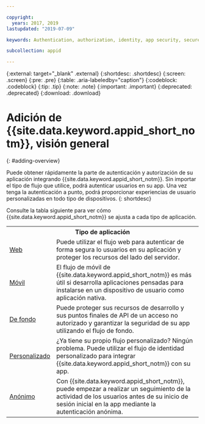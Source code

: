 ```yaml
---

copyright:
  years: 2017, 2019
lastupdated: "2019-07-09"

keywords: Authentication, authorization, identity, app security, secure, application identity, app to app, access token

subcollection: appid

---
```


{:external: target="_blank" .external}
{:shortdesc: .shortdesc}
{:screen: .screen}
{:pre: .pre}
{:table: .aria-labeledby="caption"}
{:codeblock: .codeblock}
{:tip: .tip}
{:note: .note}
{:important: .important}
{:deprecated: .deprecated}
{:download: .download}


# Adición de {{site.data.keyword.appid_short_notm}}, visión general
{: #adding-overview}


Puede obtener rápidamente la parte de autenticación y autorización de su aplicación integrando {{site.data.keyword.appid_short_notm}}. Sin importar el tipo de flujo que utilice, podrá autenticar usuarios en su app. Una vez tenga la autenticación a punto, podrá proporcionar experiencias de usuario personalizadas en todo tipo de dispositivos.
{: shortdesc}


Consulte la tabla siguiente para ver cómo {{site.data.keyword.appid_short_notm}} se ajusta a cada tipo de aplicación.

<table>
    <tr>
        <th colspan=2>Tipo de aplicación</th>
    </tr>
    <tr>
        <td><a href="/docs/services/appid?topic=appid-web-apps#web-apps" target="_blank">Web </a></td>
        <td>Puede utilizar el flujo web para autenticar de forma segura lo usuarios en su aplicación y proteger los recursos del lado del servidor.</td>
    </tr>
    <tr>
        <td><a href="/docs/services/appid?topic=appid-mobile-apps#mobile-apps" target="_blank">Móvil </a></td>
        <td>El flujo de móvil de {{site.data.keyword.appid_short_notm}} es más útil si desarrolla aplicaciones pensadas para instalarse en un dispositivo de usuario como aplicación nativa.</td>
    </tr>
    <tr>
        <td><a href="/docs/services/appid?topic=appid-backend#backend" target="_blank">De fondo </a></td>
        <td>Puede proteger sus recursos de desarrollo y sus puntos finales de API de un acceso no autorizado y garantizar la seguridad de su app utilizando el flujo de fondo.</td>
    </tr>
    <tr>
        <td><a href="/docs/services/appid?topic=appid-custom-auth#custom-auth" target="_blank">Personalizado</a></td>
        <td>¿Ya tiene su propio flujo personalizado? Ningún problema. Puede utilizar el flujo de identidad personalizado para integrar {{site.data.keyword.appid_short_notm}} con su app.</td>
    </tr>
    <tr>
        <td><a href="/docs/services/appid?topic=appid-anonymous#anonymous" target="_blank">Anónimo</a></td>
        <td>Con {{site.data.keyword.appid_short_notm}}, puede empezar a realizar un seguimiento de la actividad de los usuarios antes de su inicio de sesión inicial en la app mediante la autenticación anónima.</td>
    </tr>
</table>
